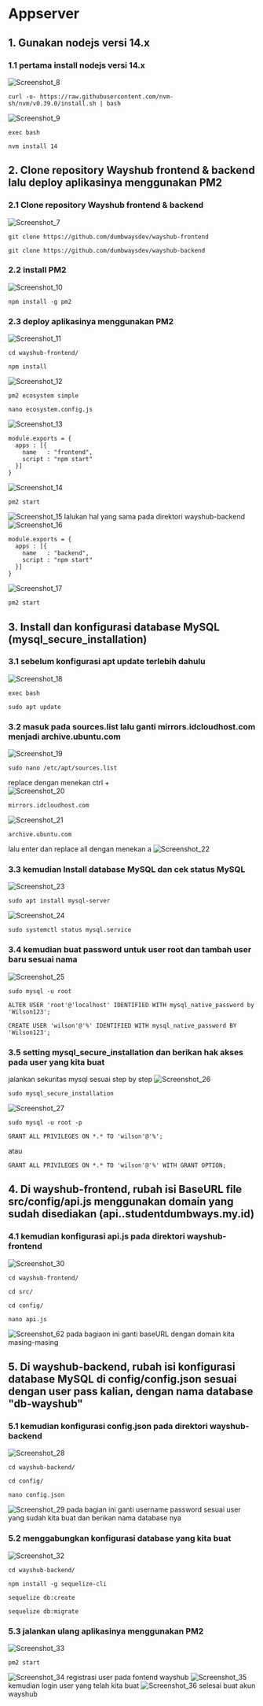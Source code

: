 # Appserver
## 1. Gunakan nodejs versi 14.x
### 1.1 pertama install nodejs versi 14.x
![Screenshot_8](https://github.com/wilsonakbar/devops18-dumbways-WilsonAkbar/assets/132327628/13fa1228-d199-4a09-b5b3-1dc64073e66f)
```
curl -o- https://raw.githubusercontent.com/nvm-sh/nvm/v0.39.0/install.sh | bash
```
![Screenshot_9](https://github.com/wilsonakbar/devops18-dumbways-WilsonAkbar/assets/132327628/5e96818b-96ec-417b-ae7f-99df1bc4a237)
```
exec bash
```
```
nvm install 14
```
## 2. Clone repository Wayshub frontend & backend lalu deploy aplikasinya menggunakan PM2
### 2.1 Clone repository Wayshub frontend & backend
![Screenshot_7](https://github.com/wilsonakbar/devops18-dumbways-WilsonAkbar/assets/132327628/5df0edce-4b85-4571-9b03-257ae8e24887)
```
git clone https://github.com/dumbwaysdev/wayshub-frontend
```
```
git clone https://github.com/dumbwaysdev/wayshub-backend
```
### 2.2 install PM2
![Screenshot_10](https://github.com/wilsonakbar/devops18-dumbways-WilsonAkbar/assets/132327628/e014fc54-681c-4eb6-be05-3468599739cc)
```
npm install -g pm2
```
### 2.3 deploy aplikasinya menggunakan PM2
![Screenshot_11](https://github.com/wilsonakbar/devops18-dumbways-WilsonAkbar/assets/132327628/5f2d63e6-ff7e-4726-89c1-9e8409dd8f0f)
```
cd wayshub-frontend/
```
```
npm install
```
![Screenshot_12](https://github.com/wilsonakbar/devops18-dumbways-WilsonAkbar/assets/132327628/79adb24d-bba7-4c41-9619-0d71c1b0fa4a)
```
pm2 ecosystem simple
```
```
nano ecosystem.config.js
```
![Screenshot_13](https://github.com/wilsonakbar/devops18-dumbways-WilsonAkbar/assets/132327628/71386a7f-702c-4746-9e14-fd4be27dac87)
```
module.exports = {
  apps : [{
    name   : "frontend",
    script : "npm start"
  }]
}
```
![Screenshot_14](https://github.com/wilsonakbar/devops18-dumbways-WilsonAkbar/assets/132327628/bab61aaa-534c-453e-aa8d-80d649a8d4ae)
```
pm2 start
```
![Screenshot_15](https://github.com/wilsonakbar/devops18-dumbways-WilsonAkbar/assets/132327628/4b5315c2-c69f-4240-ba64-9ef7dc23bdbc)
lalukan hal yang sama pada direktori wayshub-backend
![Screenshot_16](https://github.com/wilsonakbar/devops18-dumbways-WilsonAkbar/assets/132327628/b16aa1d4-b0b9-43b3-a85b-5415fb19f84c)
```
module.exports = {
  apps : [{
    name   : "backend",
    script : "npm start"
  }]
}
```
![Screenshot_17](https://github.com/wilsonakbar/devops18-dumbways-WilsonAkbar/assets/132327628/12bfde8e-989f-4e90-bef1-f2174a93b0d7)
```
pm2 start
```
## 3. Install dan konfigurasi database MySQL (mysql_secure_installation)
### 3.1 sebelum konfigurasi apt update terlebih dahulu
![Screenshot_18](https://github.com/wilsonakbar/devops18-dumbways-WilsonAkbar/assets/132327628/dbf9cf0d-5d31-4006-ac61-7eb7aa07a932)
```
exec bash
```
```
sudo apt update
```
### 3.2 masuk pada sources.list lalu ganti mirrors.idcloudhost.com menjadi archive.ubuntu.com
![Screenshot_19](https://github.com/wilsonakbar/devops18-dumbways-WilsonAkbar/assets/132327628/363fe602-5079-4088-b563-598b54f30844)
```
sudo nano /etc/apt/sources.list
```
replace dengan menekan ctrl + \
![Screenshot_20](https://github.com/wilsonakbar/devops18-dumbways-WilsonAkbar/assets/132327628/623be78f-2ab8-4564-83b7-6bf7f31a68a2)
```
mirrors.idcloudhost.com
```
![Screenshot_21](https://github.com/wilsonakbar/devops18-dumbways-WilsonAkbar/assets/132327628/bea60a71-e579-4649-93f6-a92d24fc3805)
```
archive.ubuntu.com
```
lalu enter dan replace all dengan menekan a
![Screenshot_22](https://github.com/wilsonakbar/devops18-dumbways-WilsonAkbar/assets/132327628/f161cf8f-19bf-4287-9a5f-1bb75d20969f)
### 3.3 kemudian Install database MySQL dan cek status MySQL
![Screenshot_23](https://github.com/wilsonakbar/devops18-dumbways-WilsonAkbar/assets/132327628/672e0bfd-def4-4aa1-a18e-9609b4d82829)
```
sudo apt install mysql-server
```
![Screenshot_24](https://github.com/wilsonakbar/devops18-dumbways-WilsonAkbar/assets/132327628/3bd438b9-663b-4369-867a-cc3304d0c6ce)
```
sudo systemctl status mysql.service
```
### 3.4 kemudian buat password untuk user root dan tambah user baru sesuai nama
![Screenshot_25](https://github.com/wilsonakbar/devops18-dumbways-WilsonAkbar/assets/132327628/de350f79-4d81-4aef-be69-68502106643e)
```
sudo mysql -u root
```
```
ALTER USER 'root'@'localhost' IDENTIFIED WITH mysql_native_password by 'Wilson123';
```
```
CREATE USER 'wilson'@'%' IDENTIFIED WITH mysql_native_password BY 'Wilson123';
```
### 3.5 setting mysql_secure_installation dan berikan hak akses pada user yang kita buat
jalankan sekuritas mysql sesuai step by step
![Screenshot_26](https://github.com/wilsonakbar/devops18-dumbways-WilsonAkbar/assets/132327628/6406bddb-6301-45e9-baf0-e733aec684cf)
```
sudo mysql_secure_installation
```
![Screenshot_27](https://github.com/wilsonakbar/devops18-dumbways-WilsonAkbar/assets/132327628/893ff124-9ac2-41ee-93fd-ecfc4ef42620)
```
sudo mysql -u root -p
```
```
GRANT ALL PRIVILEGES ON *.* TO 'wilson'@'%';
```
atau
```
GRANT ALL PRIVILEGES ON *.* TO 'wilson'@'%' WITH GRANT OPTION;
```
## 4. Di wayshub-frontend, rubah isi BaseURL file src/config/api.js menggunakan domain yang sudah disediakan (api.<nama>.studentdumbways.my.id)
### 4.1 kemudian konfigurasi api.js pada direktori wayshub-frontend
![Screenshot_30](https://github.com/wilsonakbar/devops18-dumbways-WilsonAkbar/assets/132327628/2ef67eba-5ee5-4cd1-8079-4e858e73b001)
```
cd wayshub-frontend/
```
```
cd src/
```
```
cd config/
```
```
nano api.js
```
![Screenshot_62](https://github.com/wilsonakbar/devops18-dumbways-WilsonAkbar/assets/132327628/806380ad-d0c9-48d0-b510-7ff4e5989277)
pada bagiaon ini ganti baseURL dengan domain kita masing-masing
## 5. Di wayshub-backend, rubah isi konfigurasi database MySQL di config/config.json sesuai dengan user pass kalian, dengan nama database "db-wayshub"
### 5.1 kemudian konfigurasi config.json pada direktori wayshub-backend
![Screenshot_28](https://github.com/wilsonakbar/devops18-dumbways-WilsonAkbar/assets/132327628/8766e05d-61af-440f-81ec-7249fd93dac5)
```
cd wayshub-backend/
```
```
cd config/
```
```
nano config.json
```
![Screenshot_29](https://github.com/wilsonakbar/devops18-dumbways-WilsonAkbar/assets/132327628/b5b38e94-bd81-4f49-ae5c-3c4aad812063)
pada bagian ini ganti username password sesuai user yang sudah kita buat dan berikan nama database nya
### 5.2 menggabungkan konfigurasi database yang kita buat
![Screenshot_32](https://github.com/wilsonakbar/devops18-dumbways-WilsonAkbar/assets/132327628/b94281a3-a409-4674-8092-12530d37d3d4)
```
cd wayshub-backend/
```
```
npm install -g sequelize-cli
```
```
sequelize db:create
```
```
sequelize db:migrate
```
### 5.3 jalankan ulang aplikasinya menggunakan PM2
![Screenshot_33](https://github.com/wilsonakbar/devops18-dumbways-WilsonAkbar/assets/132327628/9cfe980e-fe2f-4c22-b5a7-841d903ac5c8)
```
pm2 start
```
![Screenshot_34](https://github.com/wilsonakbar/devops18-dumbways-WilsonAkbar/assets/132327628/54f6097b-3b6c-463f-9f6b-4cc5c6babf31)
registrasi user pada fontend wayshub
![Screenshot_35](https://github.com/wilsonakbar/devops18-dumbways-WilsonAkbar/assets/132327628/03929f6e-e54b-4e5b-9230-78b46962e326)
kemudian login user yang telah kita buat
![Screenshot_36](https://github.com/wilsonakbar/devops18-dumbways-WilsonAkbar/assets/132327628/a1210506-4f3e-407c-85f0-30ca1d38ac02)
selesai buat akun wayshub
